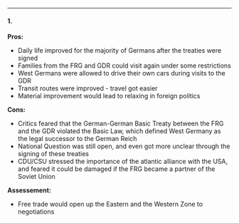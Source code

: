***

#### 1.

**Pros:**
- Daily life improved for the majority of Germans after the treaties were signed
- Families from the FRG and GDR could visit again under some restrictions
- West Germans were allowed to drive their own cars during visits to the GDR
- Transit routes were improved - travel got easier
- Material improvement would lead to relaxing in foreign politics

**Cons:**
- Critics feared that the German-German Basic Treaty between the FRG and the GDR violated the Basic Law, which defined West Germany as the legal successor to the German Reich
- National Question was still open, and even got more unclear through the signing of these treaties
- CDU/CSU stressed the importance of the atlantic alliance with the USA, and feared it could be damaged if the FRG became a partner of the Soviet Union

**Assessement:**
- Free trade would open up the Eastern and the Western Zone to negotiations

